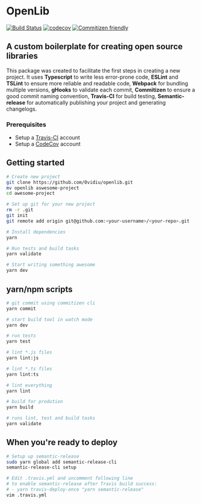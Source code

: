 # OpenLib

[![Build Status](https://travis-ci.org/0vidiu/openlib.svg?branch=master)](https://travis-ci.org/0vidiu/openlib) [![codecov](https://codecov.io/gh/0vidiu/openlib/branch/master/graph/badge.svg)](https://codecov.io/gh/0vidiu/openlib) [![Commitizen friendly](https://img.shields.io/badge/commitizen-friendly-brightgreen.svg)](http://commitizen.github.io/cz-cli/)

## A custom boilerplate for creating open source libraries
This package was created to facilitate the first steps in creating a new project. It uses **Typescript** to write less error-prone code, **ESLint** and **TSLint** to ensure more reliable and readable code, **Webpack** for bundling multiple versions, **gHooks** to validate each commit, **Commitizen** to ensure a good commit naming convention, **Travis-CI** for build testing, **Semantic-release** for automatically publishing your project and generating changelogs.

### Prerequisites
* Setup a [Travis-CI](https://travis-ci.org) account
* Setup a [CodeCov](https://codecov.io) account

## Getting started
```sh
# Create new project
git clone https://github.com/0vidiu/openlib.git
mv openlib aswesome-project
cd awesome-project

# Set up git for your new project
rm -r .git
git init
git remote add origin git@github.com:<your-username>/<your-repo>.git

# Install dependencies
yarn

# Run tests and build tasks
yarn validate

# Start writing something awesome
yarn dev
```
## yarn/npm scripts
```sh
# git commit using commitizen cli
yarn commit

# start build tool in watch mode
yarn dev

# run tests
yarn test

# lint *.js files
yarn lint:js

# lint *.ts files
yarn lint:ts

# lint everything
yarn lint

# build for prodution
yarn build

# runs lint, test and build tasks
yarn validate
```

## When you're ready to deploy
```sh
# Setup up semantic-release
sudo yarn global add semantic-release-cli
semantic-release-cli setup

# Edit .travis.yml and uncomment following line
# to enable semantic-release after Travis build success:
# - yarn travis-deploy-once "yarn semantic-release"
vim .travis.yml
```
